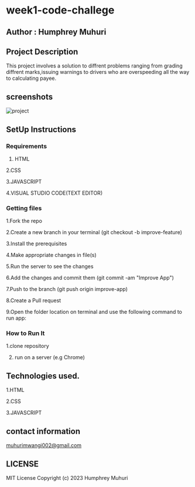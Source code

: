 # week1-code-challege

## Author : Humphrey Muhuri

## Project Description

This project involves a solution to diffrent problems ranging from grading diffrent marks,issuing warnings to drivers who are overspeeding all the way to calculating payee.

## screenshots

![project](https://user-images.githubusercontent.com/127226487/226513409-d6b77711-ac93-4546-8ad9-9849e5eb46d5.jpg)

## SetUp Instructions

### Requirements

1. HTML

2.CSS

3.JAVASCRIPT

4.VISUAL STUDIO CODE(TEXT EDITOR)

### Getting files

1.Fork the repo

2.Create a new branch in your terminal (git checkout -b improve-feature)

3.Install the prerequisites

4.Make appropriate changes in file(s)

5.Run the server to see the changes

6.Add the changes and commit them (git commit -am "Improve App")

7.Push to the branch (git push origin improve-app)

8.Create a Pull request

9.Open the folder location on terminal and use the following command to run app:

### How to Run It

1.clone repository

2. run on a server (e.g Chrome)



## Technologies used.

1.HTML

2.CSS  

3.JAVASCRIPT

## contact information

muhurimwangi002@gmail.com
 
 ## LICENSE
 
 MIT License Copyright (c) 2023 Humphrey Muhuri



 
